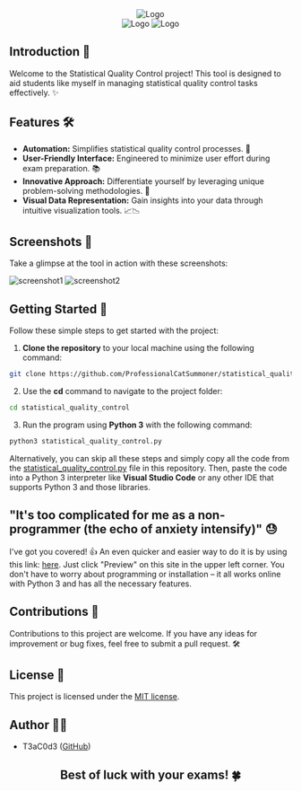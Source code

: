 <div align="center">
  <img src="https://github.com/ProfessionalCatSummoner/Statistical-Quality-Control-Exam-Assist-Program/assets/85062086/46d8a145-3edb-409e-abb1-d636f0341f52" alt="Logo">
</div>

<div align="center">
  <img src="https://img.shields.io/badge/Python-3776AB?style=for-the-badge&logo=python&logoColor=white" alt="Logo">
  <img src="https://img.shields.io/badge/Visual_Studio_Code-0078D4?style=for-the-badge&logo=visual%20studio%20code&logoColor=white" alt="Logo">
</div>

## Introduction 🚀

Welcome to the Statistical Quality Control project! This tool is designed to aid students like myself in managing statistical quality control tasks effectively. ✨

## Features 🛠️

- **Automation:** Simplifies statistical quality control processes. 🤖
- **User-Friendly Interface:** Engineered to minimize user effort during exam preparation. 📚
- **Innovative Approach:** Differentiate yourself by leveraging unique problem-solving methodologies. 🌟
- **Visual Data Representation:** Gain insights into your data through intuitive visualization tools. 📈📉

## Screenshots 📸

Take a glimpse at the tool in action with these screenshots:

![screenshot1](https://github.com/ProfessionalCatSummoner/statistical_quality_control/assets/85062086/9eaccfef-dba2-4113-9563-7218a90b6c9e)
![screenshot2](https://github.com/ProfessionalCatSummoner/statistical_quality_control/assets/85062086/3fc430d7-56ee-4a7b-8d9a-62bf59abbe88)

## Getting Started 🚀

Follow these simple steps to get started with the project:

1. **Clone the repository** to your local machine using the following command:

  ```bash
  git clone https://github.com/ProfessionalCatSummoner/statistical_quality_control.git
  ```

2. Use the **cd** command to navigate to the project folder:

  ```bash
  cd statistical_quality_control
  ```

3. Run the program using **Python 3** with the following command:

  ```bash
  python3 statistical_quality_control.py
  ```

Alternatively, you can skip all these steps and simply copy all the code from the <a href="https://github.com/ProfessionalCatSummoner/Statistical-Quality-Control-Exam-Assist-Program/blob/main/statistical_quality_control.py">statistical_quality_control.py</a> file in this repository. Then, paste the code into a Python 3 interpreter like **Visual Studio Code** or any other IDE that supports Python 3 and those libraries.

## "It's too complicated for me as a non-programmer (the echo of anxiety intensify)" 😓

I've got you covered! 👍 An even quicker and easier way to do it is by using this link: <a href="http://tpcg.io/_68CG3I">here</a>. Just click "Preview" on this site in the upper left corner. You don't have to worry about programming or installation – it all works online with Python 3 and has all the necessary features.


## Contributions 🤝

Contributions to this project are welcome. If you have any ideas for improvement or bug fixes, feel free to submit a pull request. 🛠️

## License 📜

This project is licensed under the [MIT license](LICENSE).

## Author 👨‍💻

- T3aC0d3 ([GitHub](https://github.com/T3aC0d3))

<h2 align="center">
Best of luck with your exams! 🍀
</h2>
